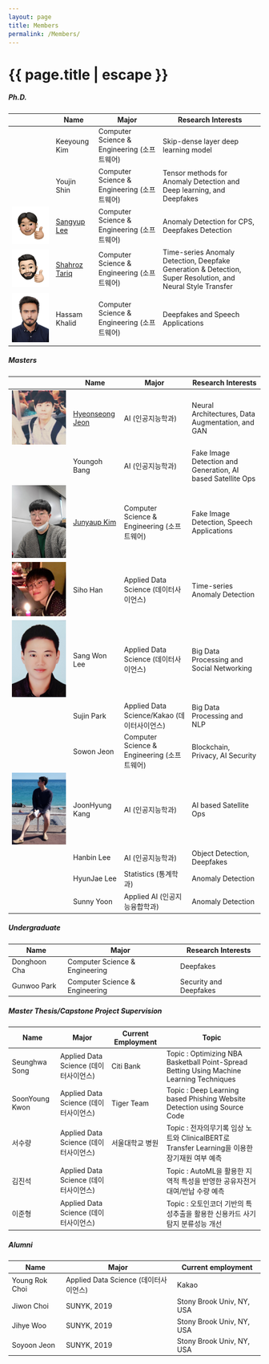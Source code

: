 ```yaml
---
layout: page
title: Members
permalink: /Members/
---
```


<h1 class="page-title">{{ page.title | escape }}</h1>

<div class="section">
    <h5>Ph.D.</h5> 
    <div class="row">
          <div class="col s12">
            <table>
              <thead>
                <tr>
                    <th></th>
                    <th>Name</th>
                    <th>Major</th>
                    <th>Research Interests</th>
                </tr>
              </thead>
              <tbody>
                <tr>
                  <td><img src="https://github.com/DASH-Lab/DASH-Lab.github.io/blob/master/img/KeeyoungKim.png" alt=""></td>
                  <td>Keeyoung Kim</td>
                  <td>Computer Science & Engineering (소프트웨어)</td>
                  <td> Skip-dense layer deep learning model</td>
                </tr>
                <tr>
                  <td><img src="https://github.com/DASH-Lab/DASH-Lab.github.io/blob/master/img/YoujinShin.png" alt=""></td>
                  <td>Youjin Shin</td>
                  <td>Computer Science & Engineering (소프트웨어)</td>
                  <td>Tensor methods for Anomaly Detection and Deep learning, and Deepfakes </td>
                </tr>
                <tr>
                  <td><img src="https://github.com/DASH-Lab/DASH-Lab.github.io/blob/master/img/SangyupLee.png" alt=""></td>
                  <td><a href = "https://sites.google.com/view/sangyuplee/" target = "_blank">Sangyup Lee</a></td>
                  <td>Computer Science & Engineering (소프트웨어)</td>
                  <td> Anomaly Detection for CPS, Deepfakes Detection</td>
                </tr>
                <tr>
                  <td><img src="https://github.com/DASH-Lab/DASH-Lab.github.io/blob/master/img/ShahrozTariq.png" alt=""></td>
                  <td><a href = "https://sites.google.com/view/shahroztariq" target = "_blank">Shahroz Tariq</a></td>
                  <td>Computer Science & Engineering (소프트웨어)</td>
                  <td>Time-series Anomaly Detection, Deepfake Generation & Detection, Super Resolution, and Neural Style Transfer </td>
                </tr>
                <tr>
                  <td><img src="https://github.com/DASH-Lab/DASH-Lab.github.io/blob/master/img/HassamKhalid.png" alt=""></td>
                  <td>Hassam Khalid</td>
                  <td>Computer Science & Engineering (소프트웨어)</td>
                  <td> Deepfakes and Speech Applications</td>       
                </tr>
              </tbody>
            </table>
          </div>
    </div>
</div>

<div class="section">
    <h5>Masters</h5> 
    <div class="row">
          <div class="col s12">
            <table>
              <thead>
                <tr>
                    <th></th>
                    <th>Name</th>
                    <th>Major</th>
                    <th>Research Interests</th>
                </tr>
              </thead>
              <tbody>
                <tr>
                  <td><img src="https://github.com/DASH-Lab/DASH-Lab.github.io/blob/master/img/HyeonseongJeon.jpg" alt=""></td>
                  <td><a href="https://sites.google.com/view/cutz-j/" target ="_blank">Hyeonseong Jeon</a> </td>
                  <td>AI (인공지능학과)</td>
                  <td> Neural Architectures, Data Augmentation, and GAN</td>
                </tr>
                <tr>
                  <td><img src="https://github.com/DASH-Lab/DASH-Lab.github.io/blob/master/img/YoungohBang.png" alt=""></td>
                  <td>Youngoh Bang </td>
                  <td>AI (인공지능학과)</td>
                  <td>Fake Image Detection and Generation, AI based Satellite Ops </td>
                </tr>
                <tr>
                  <td><img src="https://github.com/DASH-Lab/DASH-Lab.github.io/blob/master/img/JunyaupKim.png" alt=""></td>
                  <td><a href = "https://www.linkedin.com/in/%EC%A4%80%EC%97%BD-%EA%B9%80-b801a2174/">Junyaup Kim</a></td>
                  <td>Computer Science & Engineering (소프트웨어)</td>
                  <td> Fake Image Detection,  Speech Applications</td>       
                </tr>
                <tr>
                  <td><img src="https://github.com/DASH-Lab/DASH-Lab.github.io/blob/master/img/SihoHan.jpg" alt=""></td>
                  <td>Siho Han</td>
                  <td>Applied Data Science (데이터사이언스)</td>
                  <td>Time-series Anomaly Detection</td>       
                </tr>
                <tr>
                  <td><img src="https://github.com/DASH-Lab/DASH-Lab.github.io/blob/master/img/SangWonLee.png" alt=""></td>
                  <td>Sang Won Lee</td>
                  <td>Applied Data Science (데이터사이언스)</td>
                  <td> Big Data Processing and Social Networking</td>       
                </tr>
                <tr>
                  <td><img src="https://github.com/DASH-Lab/DASH-Lab.github.io/blob/master/img/SujinPark.png" alt=""></td> 
                  <td>Sujin Park</td>
                  <td>Applied Data Science/Kakao (데이터사이언스)</td>
                  <td> Big Data Processing and NLP</td>       
                </tr>
                <tr>
                  <td><img src="https://github.com/DASH-Lab/DASH-Lab.github.io/blob/master/img/SowonJeon.png" alt=""></td>
                  <td>Sowon Jeon</td>
                  <td>Computer Science & Engineering (소프트웨어)</td>
                  <td>Blockchain, Privacy, AI Security </td>       
                </tr>
                 <tr>
                  <td><img src="https://github.com/DASH-Lab/DASH-Lab.github.io/blob/master/img/JoonHyungKang.png" alt=""></td>
                  <td>JoonHyung Kang</td>
                  <td>AI (인공지능학과)</td>
                  <td>AI based Satellite Ops</td>       
                </tr> 
                <tr>
                  <td><img src="https://github.com/DASH-Lab/DASH-Lab.github.io/blob/master/img/HanbinLee.png" alt=""></td>
                  <td>Hanbin Lee</td>
                  <td>AI (인공지능학과)</td>
                  <td>Object Detection, Deepfakes</td>       
                </tr>
                 <tr>
                  <td><img src="https://github.com/DASH-Lab/DASH-Lab.github.io/blob/master/img/HyunJaeLee.png" alt=""></td>
                  <td>HyunJae Lee</td>
                  <td>Statistics (통계학과)</td>
                  <td> Anomaly Detection</td>       
                </tr>
                <tr>
                  <td><img src="https://github.com/DASH-Lab/DASH-Lab.github.io/blob/master/img/SunnyYoon.png" alt=""></td>
                  <td>Sunny Yoon</td>
                  <td>Applied AI (인공지능융합학과)</td>
                  <td> Anomaly Detection</td>       
                </tr>
              </tbody>
            </table>
          </div>
    </div>
</div>

<div class="section">
    <h5>Undergraduate</h5> 
    <div class="row">
          <div class="col s12">
            <table>
              <thead>
                <tr>
                    <th>Name</th>
                    <th>Major</th>
                    <th>Research Interests</th>
                </tr>
              </thead>
              <tbody>
                  <tr>
                  <td>Donghoon Cha</td>
                  <td>Computer Science & Engineering</td>
                  <td>Deepfakes</td>       
                </tr>
                 <tr>
                  <td>Gunwoo Park</td>
                  <td>Computer Science & Engineering</td>
                  <td>Security and Deepfakes</td>       
                </tr>
              </tbody>
            </table>
          </div>
    </div>
</div>


<div class="section">
    <h5>Master Thesis/Capstone Project Supervision</h5> 
    <div class="row">
          <div class="col s12">
            <table>
              <thead>
                <tr>
                    <th>Name</th>
                    <th>Major</th>
                    <th>Current Employment</th>
                    <th>Topic</th>
                </tr>
              </thead>
              <tbody>
                <tr>
                  <td>Seunghwa Song</td>
                  <td>Applied Data Science (데이터사이언스)</td>
                  <td>Citi Bank</td>
                  <td>Topic : Optimizing NBA Basketball Point-Spread Betting Using Machine Learning Techniques</td>
                </tr>
                <tr>
                  <td>SoonYoung Kwon</td>
                  <td>Applied Data Science (데이터사이언스)</td>
                  <td>Tiger Team</td>
                  <td>Topic : Deep Learning based Phishing Website Detection using Source Code</td>
                </tr>
                <tr>
                  <td>서수량</td>
                  <td>Applied Data Science (데이터사이언스)</td>
                  <td>서울대학교 병원</td>
                  <td>Topic : 전자의무기록 임상 노트와 ClinicalBERT로 Transfer Learning을 이용한 장기재원 여부 예측 
                 </td>
                </tr>
                <tr>
                  <td>김진석</td>
                  <td>Applied Data Science (데이터사이언스)</td>
                  <td> </td>
                  <td>Topic : AutoML을 활용한 지역적 특성을 반영한 공유자전거 대여/반납 수량 예측
                 </td>
                </tr>
                 <tr>
                  <td>이준형</td>
                  <td>Applied Data Science (데이터사이언스)</td>
                  <td> </td>
                  <td>Topic : 오토인코더 기반의 특성추출을 활용한 신용카드 사기탐지 분류성능 개선
                 </td>
                </tr>
              </tbody>
            </table>
          </div>
    </div>
</div>

<div class="section">
    <h5>Alumni</h5> 
    <div class="row">
          <div class="col s12">
            <table>
              <thead>
                <tr>
                    <th>Name</th>
                    <th>Major</th>
                    <th>Current employment</th>
                </tr>
              </thead>
              <tbody>
                <tr>
                  <td>Young Rok Choi </td>
                  <td>Applied Data Science (데이터사이언스)</td>
                  <td>Kakao</td>
                </tr>
                <tr>
                  <td>Jiwon Choi</td>
                  <td>SUNYK, 2019</td>
                  <td>Stony Brook Univ, NY, USA</td>
                </tr>
                <tr>
                  <td>Jihye Woo</td>
                  <td>SUNYK, 2019</td>
                  <td>Stony Brook Univ, NY, USA</td>
                </tr>
                <tr>
                  <td>Soyoon Jeon</td>
                  <td>SUNYK, 2019</td>
                  <td>Stony Brook Univ, NY, USA</td>
                </tr>
              </tbody>
            </table>
          </div>
    </div>
</div>
